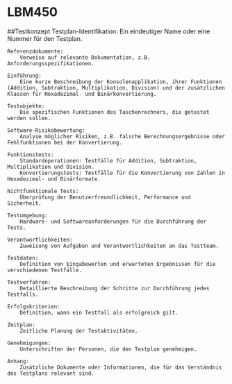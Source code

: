 # LBM450

##Testkonzept
    Testplan-Identifikation:
        Ein eindeutiger Name oder eine Nummer für den Testplan.

    Referenzdokumente:
        Verweise auf relevante Dokumentation, z.B. Anforderungsspezifikationen.

    Einführung:
        Eine kurze Beschreibung der Konsolenapplikation, ihrer Funktionen (Addition, Subtraktion, Multiplikation, Division) und der zusätzlichen Klassen für Hexadezimal- und Binärkonvertierung.

    Testobjekte:
        Die spezifischen Funktionen des Taschenrechners, die getestet werden sollen.

    Software-Risikobewertung:
        Analyse möglicher Risiken, z.B. falsche Berechnungsergebnisse oder Fehlfunktionen bei der Konvertierung.

    Funktionstests:
        Standardoperationen: Testfälle für Addition, Subtraktion, Multiplikation und Division.
        Konvertierungstests: Testfälle für die Konvertierung von Zahlen in Hexadezimal- und Binärformate.

    Nichtfunktionale Tests:
        Überprüfung der Benutzerfreundlichkeit, Performance und Sicherheit.

    Testumgebung:
        Hardware- und Softwareanforderungen für die Durchführung der Tests.

    Verantwortlichkeiten:
        Zuweisung von Aufgaben und Verantwortlichkeiten an das Testteam.

    Testdaten:
        Definition von Eingabewerten und erwarteten Ergebnissen für die verschiedenen Testfälle.

    Testverfahren:
        Detaillierte Beschreibung der Schritte zur Durchführung jedes Testfalls.

    Erfolgskriterien:
        Definition, wann ein Testfall als erfolgreich gilt.

    Zeitplan:
        Zeitliche Planung der Testaktivitäten.

    Genehmigungen:
        Unterschriften der Personen, die den Testplan genehmigen.

    Anhang:
        Zusätzliche Dokumente oder Informationen, die für das Verständnis des Testplans relevant sind.
